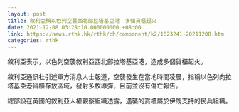 ```yaml
---
layout: post
title: 敘利亞稱以色列空襲西北部拉塔基亞港　多個貨櫃起火
date: 2021-12-08 03:28:10.000000000 +08:00
link: https://news.rthk.hk/rthk/ch/component/k2/1623241-20211208.htm
categories: rthk
---
```


敘利亞表示，以色列空襲敘利亞西北部拉塔基亞港，造成多個貨櫃起火。

敘利亞通訊社引述軍方消息人士報道，空襲發生在當地時間凌晨，指稱以色列向拉塔基亞港貨櫃存放區域，發射多枚導彈，目前並沒有傷亡報告。

總部設在英國的敘利亞人權觀察組織透露，遇襲的貨櫃屬於伊朗支持的民兵組織。
